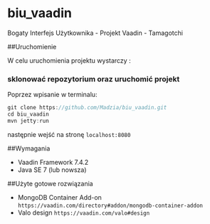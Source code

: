 # biu_vaadin
Bogaty Interfejs Użytkownika - Projekt Vaadin - Tamagotchi

##Uruchomienie

W celu uruchomienia projektu wystarczy :

### sklonować repozytorium oraz uruchomić projekt

Poprzez wpisanie w terminalu:

```js
git clone https://github.com/Madzia/biu_vaadin.git
cd biu_vaadin
mvn jetty:run
```

następnie wejść na stronę `localhost:8080`

##Wymagania

* Vaadin Framework 7.4.2
* Java SE 7 (lub nowsza)

##Użyte gotowe rozwiązania

* MongoDB Container Add-on `https://vaadin.com/directory#addon/mongodb-container-addon`
* Valo design `https://vaadin.com/valo#design`

